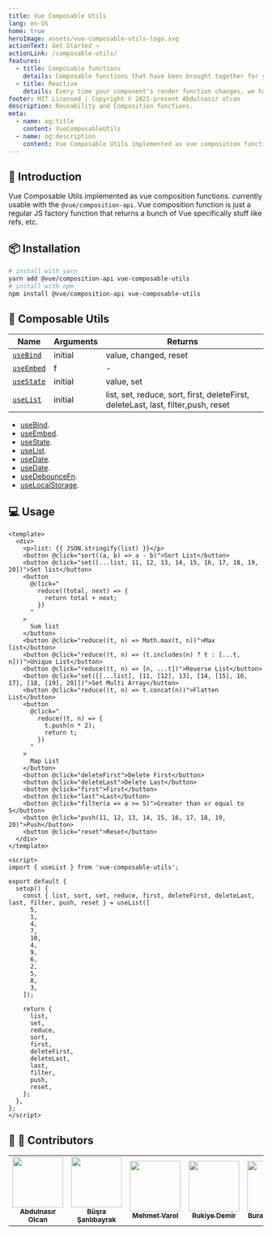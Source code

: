 ```yaml
---
title: Vue Composable Utils
lang: en-US
home: true
heroImage: assets/vue-composable-utils-logo.svg
actionText: Get Started →
actionLink: /composable-utils/
features:
  - title: Composable functions
    details: Composable functions that have been brought together for you to use in all your components.
  - title: Reactive
    details: Every time your component's render function changes, we have the full reactivity system.
footer: MIT Licensed | Copyright © 2021-present Abdulnasır olcan
description: Reusability and Composition functions.
meta:
  - name: og:title
    content: VueComposableUtils
  - name: og:description
    content: Vue Composable Utils implemented as vue composition functions.
---
```


## :sunflower: Introduction

Vue Composable Utils implemented as vue composition functions. currently usable with the `@vue/composition-api`.
Vue composition function is just a regular JS factory function that returns a bunch of Vue specifically stuff like refs, etc.

## :package: Installation

```bash
# install with yarn
yarn add @vue/composition-api vue-composable-utils
# install with npm
npm install @vue/composition-api vue-composable-utils
```

## :rocket: Composable Utils

| Name                                      | Arguments | Returns                                                                           |
| ----------------------------------------- | --------- | --------------------------------------------------------------------------------- |
| [`useBind`](./composable-utils/bind.md)   | initial   | value, changed, reset                                                             |
| [`useEmbed`](./composable-utils/embed.md) | f         | -                                                                                 |
| [`useState`](./composable-utils/state.md) | initial   | value, set                                                                        |
| [`useList`](./composable-utils/list.md)   | initial   | list, set, reduce, sort, first, deleteFirst, deleteLast, last, filter,push, reset |

- [useBind](./composable-utils/useBind.md).
- [useEmbed](./composable-utils/useEmbed.md).
- [useState](./composable-utils/useState.md).
- [useList](./composable-utils/useList.md).
- [useDate](./composable-utils/useData.md).
- [useDate](./composable-utils/usei18nDate.md).
- [useDebounceFn](./composable-utils/useDebounceFn.md).
- [useLocalStorage](./composable-utils/useLocalStorage.md).

## :computer: Usage

<ListComponent />

```vue
<template>
  <div>
    <p>list: {{ JSON.stringify(list) }}</p>
    <button @click="sort((a, b) => a - b)">Sort List</button>
    <button @click="set([...list, 11, 12, 13, 14, 15, 16, 17, 18, 19, 20])">Set list</button>
    <button
      @click="
        reduce((total, next) => {
          return total + next;
        })
      "
    >
      Sum list
    </button>
    <button @click="reduce((t, n) => Math.max(t, n))">Max list</button>
    <button @click="reduce((t, n) => (t.includes(n) ? t : [...t, n]))">Unique List</button>
    <button @click="reduce((t, n) => [n, ...t])">Reverse List</button>
    <button @click="set([[...list], [11, [12], 13], [14, [15], 16, 17], [18, [19], 20]])">Set Multi Array</button>
    <button @click="reduce((t, n) => t.concat(n))">Flatten List</button>
    <button
      @click="
        reduce((t, n) => {
          t.push(n * 2);
          return t;
        })
      "
    >
      Map List
    </button>
    <button @click="deleteFirst">Delete First</button>
    <button @click="deleteLast">Delete Last</button>
    <button @click="first">First</button>
    <button @click="last">Last</button>
    <button @click="filter(a => a >= 5)">Greater than or equal to 5</button>
    <button @click="push(11, 12, 13, 14, 15, 16, 17, 18, 19, 20)">Push</button>
    <button @click="reset">Reset</button>
  </div>
</template>

<script>
import { useList } from 'vue-composable-utils';

export default {
  setup() {
    const { list, sort, set, reduce, first, deleteFirst, deleteLast, last, filter, push, reset } = useList([
      5,
      1,
      4,
      7,
      10,
      4,
      9,
      6,
      2,
      5,
      8,
      3,
    ]);

    return {
      list,
      set,
      reduce,
      sort,
      first,
      deleteFirst,
      deleteLast,
      last,
      filter,
      push,
      reset,
    };
  },
};
</script>
```

## :man: :woman: Contributors

<table>
  <tr>
    <td align="center"><a href="#"><img src="https://vue-composable-utils.netlify.app/contributors/logo-1.png" width="100px;" alt=""/><br /><sub><b>Abdulnasır Olcan</b></sub></a></td>
    <td align="center"><a href="#"><img src="https://vue-composable-utils.netlify.app/contributors/logo-2.png" width="100px;" alt=""/><br /><sub><b>Büşra Şanlıbayrak</b></sub></a></td>
    <td align="center"><a href="#"><img src="https://vue-composable-utils.netlify.app/contributors/logo-3.png" width="100px;" alt=""/><br /><sub><b>Mehmet Varol</b></sub></a></td>
    <td align="center"><a href="#"><img src="https://vue-composable-utils.netlify.app/contributors/logo-2.png" width="100px;" alt=""/><br /><sub><b>Rukiye Demir</b></sub></a></td>
    <td align="center"><a href="#"><img src="https://vue-composable-utils.netlify.app/contributors/logo-3.png" width="100px;" alt=""/><br /><sub><b>Burak Küçükali</b></sub></a></td>
    <td align="center"><a href="#"><img src="https://vue-composable-utils.netlify.app/contributors/logo-4.png" width="100px;" alt=""/><br /><sub><b>İlker İsmailoğlu</b></sub></a></td>
    <td align="center"><a href="#"><img src="https://vue-composable-utils.netlify.app/contributors/logo-1.png" width="100px;" alt=""/><br /><sub><b>Güvenç Terzierol</b></sub></a></td>
  </tr>
</table>

<ToggleDarkMode/>
<!-- TODO: DArk mode -->
